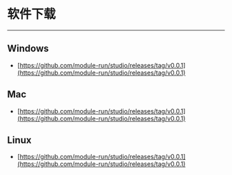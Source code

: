 # 软件下载

---

## Windows

- [https://github.com/module-run/studio/releases/tag/v0.0.1](https://github.com/module-run/studio/releases/tag/v0.0.1)

## Mac

- [https://github.com/module-run/studio/releases/tag/v0.0.1](https://github.com/module-run/studio/releases/tag/v0.0.1)

## Linux

- [https://github.com/module-run/studio/releases/tag/v0.0.1](https://github.com/module-run/studio/releases/tag/v0.0.1)
